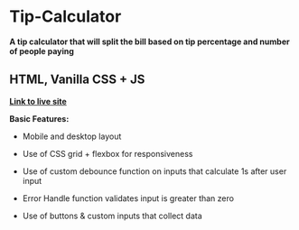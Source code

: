 # Tip-Calculator

**A tip calculator that will split the bill based on tip percentage and number of people paying**

## HTML, Vanilla CSS + JS

**[Link to live site](https://distracted-noether-ad830f.netlify.app/)**

**Basic Features:**
* Mobile and desktop layout
* Use of CSS grid + flexbox for responsiveness

* Use of custom debounce function on inputs that calculate 1s after user input
* Error Handle function validates input is greater than zero
* Use of buttons & custom inputs that collect data
